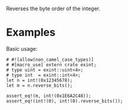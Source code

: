 Reverses the byte order of the integer.

# Examples

Basic usage:

```
# #![allow(non_camel_case_types)]
# #[macro_use] extern crate exint;
# type uint = exint::uint<4>;
# type int  = exint::int<4>;
let n = int!(0x12345678);
let m = n.reverse_bits();

assert_eq!(m, int!(0x1E6A2C48));
assert_eq!(int!(0), int!(0).reverse_bits());
```
